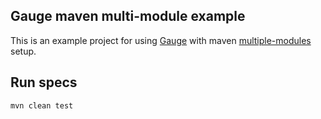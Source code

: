 ## Gauge maven multi-module example
This is an example project for using [Gauge](https://github.com/getgauge/gauge) with maven [multiple-modules](https://maven.apache.org/guides/mini/guide-multiple-modules.html) setup.

## Run specs

`mvn clean test`
